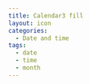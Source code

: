 ```yaml
---
title: Calendar3 fill
layout: icon
categories:
  - Date and time
tags:
  - date
  - time
  - month
---
```

